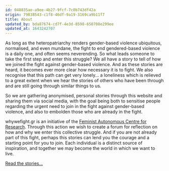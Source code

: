 ```yaml
---
id: 048835ae-a9ee-4b27-9fcf-7c0b743df42a
origin: 79838543-c1f8-46df-9a19-3169ca9b11f7
title: About
updated_by: bda87674-cd7f-4e3d-8598-650708e299ee
updated_at: 1643242707
---
```

As long as the heteropatriarchy renders gender-based violence ubiquitous, normalised, and even mundane, the fight to end gendered-based violence is a daily one, and often seems neverending. So what leads someone to take the first step and enter this struggle? We all have a story to tell of how we joined the fight against gender-based violence. And as these stories are heard, it becomes ever more clear how necessary it is to fight. We also recognise that this path can get very lonely... a loneliness which is relieved to a great extent when we hear the stories of others who have been through and are still going through similar things to us.

So we are gathering anonymised, personal stories through this website and sharing them via social media, with the goal being both to sensitise people regarding the urgent need to join in the fight against gender-based violence, and also to embolden those who are already in the fight.

whywefight.gr is an initiative of the [Feminist Autonomous Centre for Research](http://feministresearch.org). Through this action we wish to create a forum for reflection on how and why we enter this collective struggle. And if you are not already part of this fight, perhaps this stories can lend you the courage and a starting point for you to join. Each individual is a distinct source of inspiration, and together we may become the world in which we want to live.

[Read the stories...](stories)